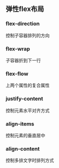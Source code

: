 ## 弹性flex布局

### flex-direction

控制子容器排列的方向

### flex-wrap

 子容器折到下一行

### flex-flow

上两个属性的复合属性

### justify-content

控制元素水平对齐方式

### align-items

控制元素的垂直居中

### align-content

控制多排文字时排列方式